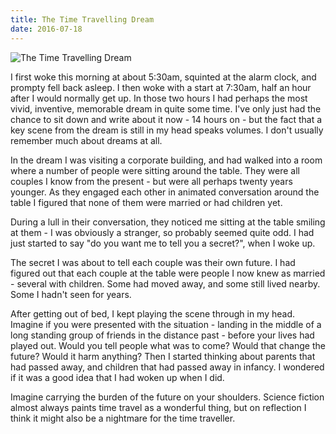```yaml
---
title: The Time Travelling Dream
date: 2016-07-18
---
```


![The Time Travelling Dream](https://source.unsplash.com/X6cChncECA8/1600x900)

I first woke this morning at about 5:30am, squinted at the alarm clock, and prompty fell back asleep. I then woke with a start at 7:30am, half an hour after I would normally get up. In those two hours I had perhaps the most vivid, inventive, memorable dream in quite some time. I've only just had the chance to sit down and write about it now - 14 hours on - but the fact that a key scene from the dream is still in my head speaks volumes. I don't usually remember much about dreams at all.

In the dream I was visiting a corporate building, and had walked into a room where a number of people were sitting around the table. They were all couples I know from the present - but were all perhaps twenty years younger. As they engaged each other in animated conversation around the table I figured that none of them were married or had children yet.

During a lull in their conversation, they noticed me sitting at the table smiling at them - I was obviously a stranger, so probably seemed quite odd. I had just started to say "do you want me to tell you a secret?", when I woke up.

The secret I was about to tell each couple was their own future. I had figured out that each couple at the table were people I now knew as married - several with children. Some had moved away, and some still lived nearby. Some I hadn't seen for years.

After getting out of bed, I kept playing the scene through in my head. Imagine if you were presented with the situation - landing in the middle of a long standing group of friends in the distance past - before your lives had played out. Would you tell people what was to come? Would that change the future? Would it harm anything? Then I started thinking about parents that had passed away, and children that had passed away in infancy. I wondered if it was a good idea that I had woken up when I did.

Imagine carrying the burden of the future on your shoulders. Science fiction almost always paints time travel as a wonderful thing, but on reflection I think it might also be a nightmare for the time traveller.